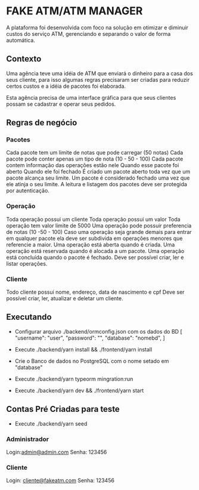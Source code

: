 # FAKE ATM/ATM MANAGER

A plataforma foi desenvolvida com foco na solução em otimizar e diminuir custos do serviço ATM, gerenciando e separando o valor de forma automática.


## Contexto
Uma agência teve uma idéia de ATM que enviará o dinheiro para a casa dos seus cliente, para isso algumas regras precisaram ser criadas para reduzir certos custos e a idéia de pacotes foi elaborada.

Esta agência precisa de uma interface gráfica para que seus clientes possam se cadastrar e operar seus pedidos.

## Regras de negócio
### Pacotes
Cada pacote tem um limite de notas que pode carregar (50 notas)
Cada pacote pode conter apenas um tipo de nota (10 - 50 - 100)
Cada pacote contem informação das operações estão nele
Quando esse pacote foi aberto
Quando ele foi fechado
É criado um pacote aberto toda vez que um pacote alcança seu limite.
Um pacote é considerado fechado uma vez que ele atinja o seu limite.
A leitura e listagem dos pacotes deve ser protegida por autenticação.
### Operação
Toda operação possui um cliente
Toda operação possui um valor
Toda operação tem valor limite de 5000
Uma operação pode possuir preferencia de notas (10 -50 - 100)
Caso uma operação seja grande demais para entrar em qualquer pacote ela deve ser subdivida em operações menores que referencie a maior.
Uma operação está aberta quando é criada.
Uma operação está reservada quando é alocada a um pacote.
Uma operação está concluída quando o pacote é fechado.
Deve ser possível criar, ler e listar operações.
### Cliente
Todo cliente possui nome, endereço, data de nascimento e cpf
Deve ser possível criar, ler, atualizar e deletar um cliente.



## Executando
- Configurar arquivo ./backend/ormconfig.json com os dados do BD
    [
        "username": "user",
        "password": "",
        "database": "nomebd",
    ]

- Execute ./backend/yarn install && ./frontend/yarn install
- Crie o Banco de dados no PostgreSQL com o nome setado em "database"
- Execute ./backend/yarn typeorm mingration:run
- Execute ./backend/yarn dev && ./frontend/yarn start

## Contas Pré Criadas para teste

- Execute ./backend/yarn seed

### Administrador
Login:admin@admin.com
Senha: 123456

### Cliente
Login: cliente@fakeatm.com
Senha: 123456



